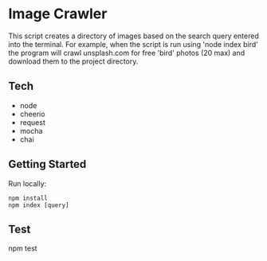 # Image Crawler

This script creates a directory of images based on the search query entered into the terminal. For example, when the script is run using 'node index bird' the program will crawl unsplash.com for free 'bird' photos (20 max) and download them to the project directory.

## Tech
* node
* cheerio
* request
* mocha
* chai

## Getting Started

Run locally:
```
npm install
npm index [query]
```

## Test
npm test
